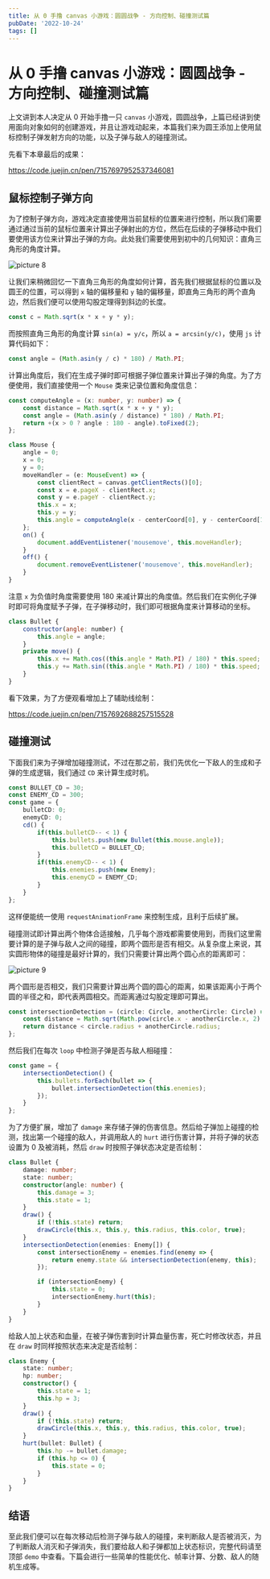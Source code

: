 ```yaml
---
title: 从 0 手撸 canvas 小游戏：圆圆战争 - 方向控制、碰撞测试篇
pubDate: '2022-10-24'
tags: []
---
```


# 从 0 手撸 canvas 小游戏：圆圆战争 - 方向控制、碰撞测试篇

上文讲到本人决定从 0 开始手撸一只 `canvas` 小游戏，圆圆战争，上篇已经讲到使用面向对象如何的创建游戏，并且让游戏动起来，本篇我们来为圆王添加上使用鼠标控制子弹发射方向的功能，以及子弹与敌人的碰撞测试。

先看下本章最后的成果：

https://code.juejin.cn/pen/7157697952537346081

## 鼠标控制子弹方向

为了控制子弹方向，游戏决定直接使用当前鼠标的位置来进行控制，所以我们需要通过通过当前的鼠标位置来计算出子弹射出的方位，然后在后续的子弹移动中我们要使用该方位来计算出子弹的方向。此处我们需要使用到初中的几何知识：直角三角形的角度计算。

![picture 8](https://stg.heyfe.org/images/blog-canvas-game-circle-war-2-34.png)

让我们来稍微回忆一下直角三角形的角度如何计算，首先我们根据鼠标的位置以及圆王的位置，可以得到 `x` 轴的偏移量和 `y` 轴的偏移量，即直角三角形的两个直角边，然后我们便可以使用勾股定理得到斜边的长度。

```js
const c = Math.sqrt(x * x + y * y);
```

而按照直角三角形的角度计算 `sin(a) = y/c`，所以 `a = arcsin(y/c)`，使用 `js` 计算代码如下：

```js
const angle = (Math.asin(y / c) * 180) / Math.PI;
```

计算出角度后，我们在生成子弹时即可根据子弹位置来计算出子弹的角度。为了方便使用，我们直接使用一个 `Mouse` 类来记录位置和角度信息：

```ts
const computeAngle = (x: number, y: number) => {
    const distance = Math.sqrt(x * x + y * y);
    const angle = (Math.asin(y / distance) * 180) / Math.PI;
    return +(x > 0 ? angle : 180 - angle).toFixed(2);
};

class Mouse {
    angle = 0;
    x = 0;
    y = 0;
    moveHandler = (e: MouseEvent) => {
        const clientRect = canvas.getClientRects()[0];
        const x = e.pageX - clientRect.x;
        const y = e.pageY - clientRect.y;
        this.x = x;
        this.y = y;
        this.angle = computeAngle(x - centerCoord[0], y - centerCoord[1]);
    };
    on() {
        document.addEventListener('mousemove', this.moveHandler);
    }
    off() {
        document.removeEventListener('mousemove', this.moveHandler);
    }
}
```

注意 `x` 为负值时角度需要使用 180 来减计算出的角度值。然后我们在实例化子弹时即可将角度赋予子弹，在子弹移动时，我们即可根据角度来计算移动的坐标。

```js
class Bullet {
    constructor(angle: number) {
        this.angle = angle;
    }
    private move() {
        this.x += Math.cos((this.angle * Math.PI) / 180) * this.speed;
        this.y += Math.sin((this.angle * Math.PI) / 180) * this.speed;
    }
}
```

看下效果，为了方便观看增加上了辅助线绘制：

https://code.juejin.cn/pen/7157692688257515528

## 碰撞测试

下面我们来为子弹增加碰撞测试，不过在那之前，我们先优化一下敌人的生成和子弹的生成逻辑，我们通过 `CD` 来计算生成时机。

```ts
const BULLET_CD = 30;
const ENEMY_CD = 300;
const game = {
    bulletCD: 0;
    enemyCD: 0;
    cd() {
        if(this.bulletCD-- < 1) {
            this.bullets.push(new Bullet(this.mouse.angle));
            this.bulletCD = BULLET_CD;
        }
        if(this.enemyCD-- < 1) {
            this.enemies.push(new Enemy);
            this.enemyCD = ENEMY_CD;
        }
    }
};
```

这样便能统一使用 `requestAnimationFrame` 来控制生成，且利于后续扩展。

碰撞测试即计算出两个物体合适接触，几乎每个游戏都需要使用到，而我们这里需要计算的是子弹与敌人之间的碰撞，即两个圆形是否有相交。从复杂度上来说，其实圆形物体的碰撞是最好计算的，我们只需要计算出两个圆心点的距离即可：

![picture 9](https://stg.heyfe.org/images/blog-canvas-game-circle-war-2-41.png)

两个圆形是否相交，我们只需要计算出两个圆的圆心的距离，如果该距离小于两个圆的半径之和，即代表两圆相交。而距离通过勾股定理即可算出。

```js
const intersectionDetection = (circle: Circle, anotherCircle: Circle) => {
    const distance = Math.sqrt(Math.pow(circle.x - anotherCircle.x, 2) + Math.pow(circle.y - anotherCircle.y, 2));
    return distance < circle.radius + anotherCircle.radius;
};
```

然后我们在每次 `loop` 中检测子弹是否与敌人相碰撞：

```ts
const game = {
    intersectionDetection() {
        this.bullets.forEach(bullet => {
            bullet.intersectionDetection(this.enemies);
        });
    }
};
```

为了方便扩展，增加了 `damage` 来存储子弹的伤害信息。然后给子弹加上碰撞的检测，找出第一个碰撞的敌人，并调用敌人的 `hurt` 进行伤害计算，并将子弹的状态设置为 0 及被消耗，然后 `draw` 时按照子弹状态决定是否绘制：

```ts
class Bullet {
    damage: number;
    state: number;
    constructor(angle: number) {
        this.damage = 3;
        this.state = 1;
    }
    draw() {
        if (!this.state) return;
        drawCircle(this.x, this.y, this.radius, this.color, true);
    }
    intersectionDetection(enemies: Enemy[]) {
        const intersectionEnemy = enemies.find(enemy => {
            return enemy.state && intersectionDetection(enemy, this);
        });

        if (intersectionEnemy) {
            this.state = 0;
            intersectionEnemy.hurt(this);
        }
    }
}
```

给敌人加上状态和血量，在被子弹伤害到时计算血量伤害，死亡时修改状态，并且在 `draw` 时同样按照状态来决定是否绘制：

```ts
class Enemy {
    state: number;
    hp: number;
    constructor() {
        this.state = 1;
        this.hp = 3;
    }
    draw() {
        if (!this.state) return;
        drawCircle(this.x, this.y, this.radius, this.color, true);
    }
    hurt(bullet: Bullet) {
        this.hp -= bullet.damage;
        if (this.hp <= 0) {
            this.state = 0;
        }
    }
}
```

## 结语

至此我们便可以在每次移动后检测子弹与敌人的碰撞，来判断敌人是否被消灭，为了判断敌人消灭和子弹消失，我们要给敌人和子弹都加上状态标识，完整代码请至顶部 `demo` 中查看。下篇会进行一些简单的性能优化、帧率计算、分数、敌人的随机生成等。
